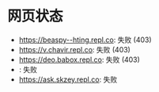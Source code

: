 # 网页状态
- https://beaspy--hting.repl.co: 失败 (403)
- https://v.chavir.repl.co: 失败 (403)
- https://deo.babox.repl.co: 失败 (403)
- : 失败
- https://ask.skzey.repl.co: 失败
